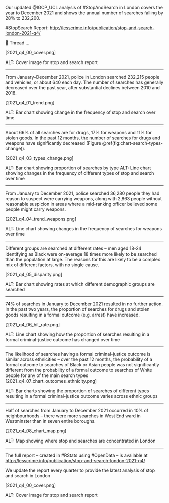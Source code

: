 Our updated @IGCP_UCL analysis of #StopAndSearch in London covers the year to December 2021 and shows the annual number of searches falling by 28% to 232,200.

#StopSearch Report: http://lesscrime.info/publication/stop-and-search-london-2021-q4/

🧵 Thread …

[2021_q4_00_cover.png]

ALT: Cover image for stop and search report

-----

From January–December 2021, police in London searched 232,215 people and vehicles, or about 640 each day. The number of searches has generally decreased over the past year, after substantial declines between 2010 and 2018.

[2021_q4_01_trend.png]

ALT: Bar chart showing change in the frequency of stop and search over time

-----

About 66% of all searches are for drugs, 17% for weapons and 11% for stolen goods. In the past 12 months, the number of searches for drugs and weapons have significantly decreased (Figure \@ref(fig:chart-search-types-change)).

[2021_q4_03_types_change.png]

ALT: Bar chart showing proportion of searches by type
ALT: Line chart showing changes in the frequency of different types of stop and search over time

-----

From January to December 2021, police searched 36,280 people they had reason to suspect were carrying weapons, along with 2,863 people without reasonable suspicion in areas where a mid-ranking officer believed some people might carry weapons.

[2021_q4_04_trend_weapons.png]

ALT: Line chart showing changes in the frequency of searches for weapons over time

-----

Different groups are searched at different rates – men aged 18-24 identifying as Black were on-average 18 times more likely to be searched than the population at large. The reasons for this are likely to be a complex mix of different factors, with no single cause.

[2021_q4_05_disparity.png]

ALT: Bar chart showing rates at which different demographic groups are searched

-----

74% of searches in January to December 2021 resulted in no further action. In the past two years, the proportion of searches for drugs and stolen goods resulting in a formal outcome (e.g. arrest) have increased.

[2021_q4_06_hit_rate.png]

ALT: Line chart showing how the proportion of searches resulting in a formal criminal-justice outcome has changed over time

-----

The likelihood of searches having a formal criminal-justice outcome is similar across ethnicities – over the past 12 months, the probability of a formal outcome to searches of Black or Asian people was not significantly different from the probability of a formal outcome to searches of White people for any of the main search types
[2021_q4_07_chart_outcomes_ethnicity.png]

ALT: Bar charts showing the proportion of searches of different types resulting in a formal criminal-justice outcome varies across ethnic groups

-----

Half of searches from January to December 2021 occurred in 10% of neighbourhoods – there were more searches in West End ward in Westminster than in seven entire boroughs.

[2021_q4_08_chart_map.png]

ALT: Map showing where stop and searches are concentrated in London

-----

The full report – created in #RStats using #OpenData – is available at http://lesscrime.info/publication/stop-and-search-london-2021-q4/

We update the report every quarter to provide the latest analysis of stop and search in London

[2021_q4_00_cover.png]

ALT: Cover image for stop and search report